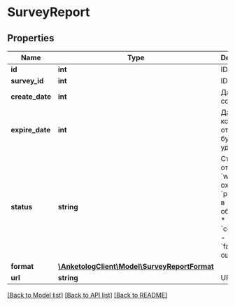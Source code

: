 # SurveyReport

## Properties
Name | Type | Description | Notes
------------ | ------------- | ------------- | -------------
**id** | **int** | ID | 
**survey_id** | **int** | ID опроса | 
**create_date** | **int** | Дата создания | 
**expire_date** | **int** | Дата, когда отчет будет удален | 
**status** | **string** | Статус отчета  * &#x60;waiting&#x60; - ожидает * &#x60;process&#x60; - в обработке * &#x60;complete&#x60; - готов * &#x60;fail&#x60; - ошибка | 
**format** | [**\AnketologClient\Model\SurveyReportFormat**](SurveyReportFormat.md) |  | 
**url** | **string** | URL отчета | [optional] 

[[Back to Model list]](../README.md#documentation-for-models) [[Back to API list]](../README.md#documentation-for-api-endpoints) [[Back to README]](../README.md)


